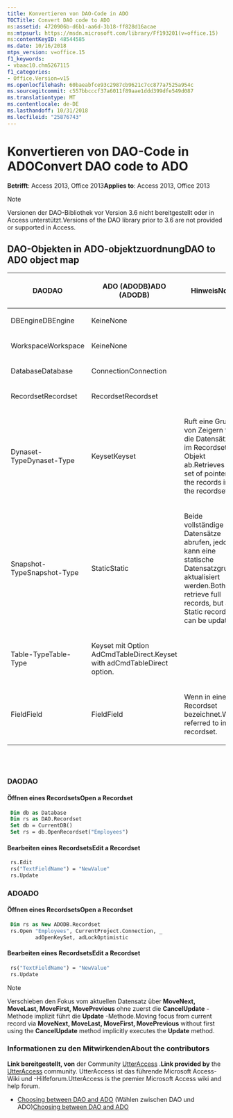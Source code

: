 ```yaml
---
title: Konvertieren von DAO-Code in ADO
TOCTitle: Convert DAO code to ADO
ms:assetid: 4720906b-d6b1-aa6d-3b18-ff828d16acae
ms:mtpsurl: https://msdn.microsoft.com/library/Ff193201(v=office.15)
ms:contentKeyID: 48544585
ms.date: 10/16/2018
mtps_version: v=office.15
f1_keywords:
- vbaac10.chm5267115
f1_categories:
- Office.Version=v15
ms.openlocfilehash: 60baeabfce93c2987cb9621c7cc877a7525a954c
ms.sourcegitcommit: c557bbcccf37a6011f89aae1ddd399dfe549d087
ms.translationtype: MT
ms.contentlocale: de-DE
ms.lasthandoff: 10/31/2018
ms.locfileid: "25876743"
---
```

# <a name="convert-dao-code-to-ado"></a><span data-ttu-id="bfee0-102">Konvertieren von DAO-Code in ADO</span><span class="sxs-lookup"><span data-stu-id="bfee0-102">Convert DAO code to ADO</span></span>

<span data-ttu-id="bfee0-103">**Betrifft**: Access 2013, Office 2013</span><span class="sxs-lookup"><span data-stu-id="bfee0-103">**Applies to**: Access 2013, Office 2013</span></span>

> [!NOTE]
> <span data-ttu-id="bfee0-104">Versionen der DAO-Bibliothek vor Version 3.6 nicht bereitgestellt oder in Access unterstützt.</span><span class="sxs-lookup"><span data-stu-id="bfee0-104">Versions of the DAO library prior to 3.6 are not provided or supported in Access.</span></span>

## <a name="dao-to-ado-object-map"></a><span data-ttu-id="bfee0-105">DAO-Objekten in ADO-objektzuordnung</span><span class="sxs-lookup"><span data-stu-id="bfee0-105">DAO to ADO object map</span></span>

<table>
<colgroup>
<col style="width: 33%" />
<col style="width: 33%" />
<col style="width: 33%" />
</colgroup>
<thead>
<tr class="header">
<th><p><span data-ttu-id="bfee0-106"><strong>DAO</strong></span><span class="sxs-lookup"><span data-stu-id="bfee0-106"><strong>DAO</strong></span></span></p></th>
<th><p><span data-ttu-id="bfee0-107"><strong>ADO (ADODB)</strong></span><span class="sxs-lookup"><span data-stu-id="bfee0-107"><strong>ADO (ADODB)</strong></span></span></p></th>
<th><p><span data-ttu-id="bfee0-108"><strong>Hinweis</strong></span><span class="sxs-lookup"><span data-stu-id="bfee0-108"><strong>Note</strong></span></span></p></th>
</tr>
</thead>
<tbody>
<tr class="odd">
<td><p><span data-ttu-id="bfee0-109">DBEngine</span><span class="sxs-lookup"><span data-stu-id="bfee0-109">DBEngine</span></span></p></td>
<td><p><span data-ttu-id="bfee0-110">Keine</span><span class="sxs-lookup"><span data-stu-id="bfee0-110">None</span></span></p></td>
<td><p></p></td>
</tr>
<tr class="even">
<td><p><span data-ttu-id="bfee0-111">Workspace</span><span class="sxs-lookup"><span data-stu-id="bfee0-111">Workspace</span></span></p></td>
<td><p><span data-ttu-id="bfee0-112">Keine</span><span class="sxs-lookup"><span data-stu-id="bfee0-112">None</span></span></p></td>
<td><p></p></td>
</tr>
<tr class="odd">
<td><p><span data-ttu-id="bfee0-113">Database</span><span class="sxs-lookup"><span data-stu-id="bfee0-113">Database</span></span></p></td>
<td><p><span data-ttu-id="bfee0-114">Connection</span><span class="sxs-lookup"><span data-stu-id="bfee0-114">Connection</span></span></p></td>
<td><p></p></td>
</tr>
<tr class="even">
<td><p><span data-ttu-id="bfee0-115">Recordset</span><span class="sxs-lookup"><span data-stu-id="bfee0-115">Recordset</span></span></p></td>
<td><p><span data-ttu-id="bfee0-116">Recordset</span><span class="sxs-lookup"><span data-stu-id="bfee0-116">Recordset</span></span></p></td>
<td><p></p></td>
</tr>
<tr class="odd">
<td><p><span data-ttu-id="bfee0-117">Dynaset-Type</span><span class="sxs-lookup"><span data-stu-id="bfee0-117">Dynaset-Type</span></span></p></td>
<td><p><span data-ttu-id="bfee0-118">Keyset</span><span class="sxs-lookup"><span data-stu-id="bfee0-118">Keyset</span></span></p></td>
<td><p><span data-ttu-id="bfee0-119">Ruft eine Gruppe von Zeigern für die Datensätze im Recordset-Objekt ab.</span><span class="sxs-lookup"><span data-stu-id="bfee0-119">Retrieves a set of pointers to the records in the recordset.</span></span></p></td>
</tr>
<tr class="even">
<td><p><span data-ttu-id="bfee0-120">Snapshot-Type</span><span class="sxs-lookup"><span data-stu-id="bfee0-120">Snapshot-Type</span></span></p></td>
<td><p><span data-ttu-id="bfee0-121">Static</span><span class="sxs-lookup"><span data-stu-id="bfee0-121">Static</span></span></p></td>
<td><p><span data-ttu-id="bfee0-122">Beide vollständige Datensätze abrufen, jedoch kann eine statische Datensatzgruppe aktualisiert werden.</span><span class="sxs-lookup"><span data-stu-id="bfee0-122">Both retrieve full records, but a Static recordset can be updated.</span></span></p></td>
</tr>
<tr class="odd">
<td><p><span data-ttu-id="bfee0-123">Table-Type</span><span class="sxs-lookup"><span data-stu-id="bfee0-123">Table-Type</span></span></p></td>
<td><p><span data-ttu-id="bfee0-124">Keyset mit Option AdCmdTableDirect.</span><span class="sxs-lookup"><span data-stu-id="bfee0-124">Keyset with adCmdTableDirect option.</span></span></p></td>
<td><p></p></td>
</tr>
<tr class="even">
<td><p><span data-ttu-id="bfee0-125">Field</span><span class="sxs-lookup"><span data-stu-id="bfee0-125">Field</span></span></p></td>
<td><p><span data-ttu-id="bfee0-126">Field</span><span class="sxs-lookup"><span data-stu-id="bfee0-126">Field</span></span></p></td>
<td><p><span data-ttu-id="bfee0-127">Wenn in einem Recordset bezeichnet.</span><span class="sxs-lookup"><span data-stu-id="bfee0-127">When referred to in a recordset.</span></span></p></td>
</tr>
</tbody>
</table>

<br/>
<br/>

### <a name="dao"></a><span data-ttu-id="bfee0-128">DAO</span><span class="sxs-lookup"><span data-stu-id="bfee0-128">DAO</span></span>

#### <a name="open-a-recordset"></a><span data-ttu-id="bfee0-129">Öffnen eines Recordsets</span><span class="sxs-lookup"><span data-stu-id="bfee0-129">Open a Recordset</span></span>

```vb
 Dim db as Database
 Dim rs as DAO.Recordset
 Set db = CurrentDB()
 Set rs = db.OpenRecordset("Employees")
```

#### <a name="edit-a-recordset"></a><span data-ttu-id="bfee0-130">Bearbeiten eines Recordsets</span><span class="sxs-lookup"><span data-stu-id="bfee0-130">Edit a Recordset</span></span>

```vb
 rs.Edit 
 rs("TextFieldName") = "NewValue"
 rs.Update
```

### <a name="ado"></a><span data-ttu-id="bfee0-131">ADO</span><span class="sxs-lookup"><span data-stu-id="bfee0-131">ADO</span></span>

#### <a name="open-a-recordset"></a><span data-ttu-id="bfee0-132">Öffnen eines Recordsets</span><span class="sxs-lookup"><span data-stu-id="bfee0-132">Open a Recordset</span></span>

```vb
 Dim rs as New ADODB.Recordset
 rs.Open "Employees", CurrentProject.Connection, _
         adOpenKeySet, adLockOptimistic
```

#### <a name="edit-a-recordset"></a><span data-ttu-id="bfee0-133">Bearbeiten eines Recordsets</span><span class="sxs-lookup"><span data-stu-id="bfee0-133">Edit a Recordset</span></span>

```vb
 rs("TextFieldName") = "NewValue" 
 rs.Update
```


> [!NOTE]
> <span data-ttu-id="bfee0-134">Verschieben den Fokus vom aktuellen Datensatz über **MoveNext, MoveLast, MoveFirst, MovePrevious** ohne zuerst die **CancelUpdate** -Methode implizit führt die **Update** -Methode.</span><span class="sxs-lookup"><span data-stu-id="bfee0-134">Moving focus from current record via **MoveNext, MoveLast, MoveFirst, MovePrevious** without first using the **CancelUpdate** method implicitly executes the **Update** method.</span></span>

### <a name="about-the-contributors"></a><span data-ttu-id="bfee0-135">Informationen zu den Mitwirkenden</span><span class="sxs-lookup"><span data-stu-id="bfee0-135">About the contributors</span></span>

<span data-ttu-id="bfee0-136">**Link bereitgestellt, von** der Community [UtterAccess](https://www.utteraccess.com) .</span><span class="sxs-lookup"><span data-stu-id="bfee0-136">**Link provided by** the [UtterAccess](https://www.utteraccess.com) community.</span></span> <span data-ttu-id="bfee0-137">UtterAccess ist das führende Microsoft Access-Wiki und -Hilfeforum.</span><span class="sxs-lookup"><span data-stu-id="bfee0-137">UtterAccess is the premier Microsoft Access wiki and help forum.</span></span>

- <span data-ttu-id="bfee0-138">[Choosing between DAO and ADO](https://www.utteraccess.com/wiki/index.php/choosing_between_dao_and_ado) (Wählen zwischen DAO und ADO)</span><span class="sxs-lookup"><span data-stu-id="bfee0-138">[Choosing between DAO and ADO](https://www.utteraccess.com/wiki/index.php/choosing_between_dao_and_ado)</span></span>

<br/>

